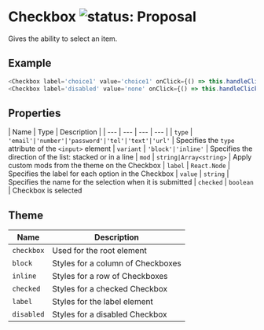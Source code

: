 # Checkbox ![status: Proposal](https://img.shields.io/badge/status-prototype-orange.svg)

Gives the ability to select an item.

## Example

```javascript
<Checkbox label='choice1' value='choice1' onClick={() => this.handleClick('choice1')} checked={this.state.choice1} />
<Checkbox label='disabled' value='none' onClick={() => this.handleClick('disabled')} disabled />
```
## Properties

| Name | Type | Description |
| --- | --- | --- | --- |
| `type` | `'email'|'number'|'password'|'tel'|'text'|'url'` | Specifies the `type` attribute of the `<input>` element
| `variant` | `'block'|'inline'` | Specifies the direction of the list: stacked or in a line
| `mod` | `string|Array<string>` | Apply custom mods from the theme on the Checkbox
| `label` | `React.Node` | Specifies the label for each option in the Checkbox
| `value` | `string` | Specifies the name for the selection when it is submitted
| `checked` | `boolean` | Checkbox is selected

## Theme

| Name | Description |
| ---  | ----------- |
| `checkbox` | Used for the root element |
| `block` | Styles for a column of Checkboxes|
| `inline` | Styles for a row of Checkboxes |
| `checked` | Styles for a checked Checkbox |
| `label` | Styles for the label element |
| `disabled` | Styles for a disabled Checkbox |
